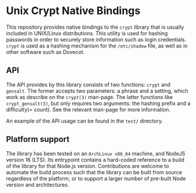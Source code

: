 Unix Crypt Native Bindings
============================

This repository provides native bindings to the `crypt` library that is usually included in UNIX/Linux distributions. This utility is used for hashing passwords in order to securely store information such as login credentials. `crypt` is used as a hashing mechanism for the `/etc/shadow` file, as well as in other software such as Dovecot.

## API

The API provides by this library consists of two functions: `crypt` and `gensalt`.
The former accepts two parameters: a phrase and a setting, which work as describe on the `crypt(3)` man-page.
The latter functions like `crypt_gensalt(3)`, but only requires two arguments: the hashing prefix and a difficulty(= count). See the relevant man-page for more information.

An example of the API usage can be found in the `test/` directory.

## Platform support

The library has been tested on an `ArchLinux x86_64` machine, and NodeJS version 16 (LTS).
Its entrypoint contains a hard-coded reference to a build of the library for that Node.js version. 
Contributions are welcome to automate the build process such that the library can be built from source regardless of the platform, or to support a larger number of pre-built Node version and architectures.
